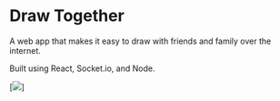 ﻿# Draw Together
 A web app that makes it easy to draw with friends and family over the internet.
 
 Built using React, Socket.io, and Node.
 
 [<img src="https://media-exp1.licdn.com/dms/image/C5622AQFSWalfxUF_vg/feedshare-shrink_800/0/1613595525831?e=1616630400&v=beta&t=JTI6XqC3IQOfNpCH6Vq3w3ipwDyNxqV9RtvozcI7i0I">]
